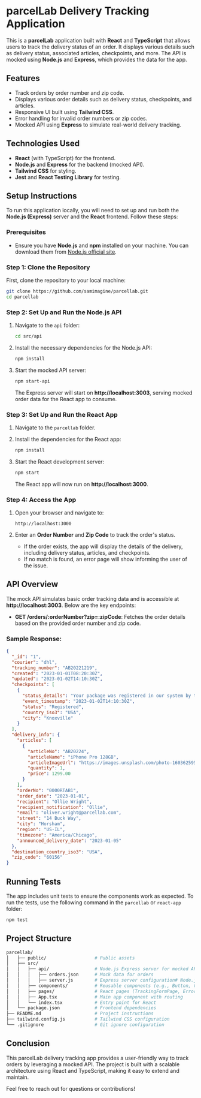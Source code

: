 
# parcelLab Delivery Tracking Application

This is a **parcelLab** application built with **React** and **TypeScript** that allows users to track the delivery status of an order. It displays various details such as delivery status, associated articles, checkpoints, and more. The API is mocked using **Node.js** and **Express**, which provides the data for the app.

## Features
- Track orders by order number and zip code.
- Displays various order details such as delivery status, checkpoints, and articles.
- Responsive UI built using **Tailwind CSS**.
- Error handling for invalid order numbers or zip codes.
- Mocked API using **Express** to simulate real-world delivery tracking.

## Technologies Used
- **React** (with TypeScript) for the frontend.
- **Node.js** and **Express** for the backend (mocked API).
- **Tailwind CSS** for styling.
- **Jest** and **React Testing Library** for testing.

## Setup Instructions

To run this application locally, you will need to set up and run both the **Node.js (Express)** server and the **React** frontend. Follow these steps:

### Prerequisites
- Ensure you have **Node.js** and **npm** installed on your machine. You can download them from [Node.js official site](https://nodejs.org/).

### Step 1: Clone the Repository
First, clone the repository to your local machine:

```bash
git clone https://github.com/samimagine/parcellab.git
cd parcellab
```

### Step 2: Set Up and Run the Node.js API

1. Navigate to the `api` folder:
   ```bash
   cd src/api
   ```

2. Install the necessary dependencies for the Node.js API:
   ```bash
   npm install
   ```

3. Start the mocked API server:
   ```bash
   npm start-api
   ```

   The Express server will start on **http://localhost:3003**, serving mocked order data for the React app to consume.

### Step 3: Set Up and Run the React App

1. Navigate to the `parcellab` folder.

2. Install the dependencies for the React app:
   ```bash
   npm install
   ```

3. Start the React development server:
   ```bash
   npm start
   ```

   The React app will now run on **http://localhost:3000**.

### Step 4: Access the App

1. Open your browser and navigate to:
   ```
   http://localhost:3000
   ```

2. Enter an **Order Number** and **Zip Code** to track the order's status.

    - If the order exists, the app will display the details of the delivery, including delivery status, articles, and checkpoints.
    - If no match is found, an error page will show informing the user of the issue.

## API Overview

The mock API simulates basic order tracking data and is accessible at **http://localhost:3003**. Below are the key endpoints:

- **GET /orders/:orderNumber?zip=:zipCode**: Fetches the order details based on the provided order number and zip code.

### Sample Response:
```json
{
  "_id": "1",
  "courier": "dhl",
  "tracking_number": "AB20221219",
  "created": "2023-01-01T08:20:30Z",
  "updated": "2023-01-02T14:10:30Z",
  "checkpoints": [
    {
      "status_details": "Your package was registered in our system by the sender.",
      "event_timestamp": "2023-01-02T14:10:30Z",
      "status": "Registered",
      "country_iso3": "USA",
      "city": "Knoxville"
    }
  ],
  "delivery_info": {
    "articles": [
      {
        "articleNo": "AB20224",
        "articleName": "iPhone Pro 128GB",
        "articleImageUrl": "https://images.unsplash.com/photo-1603625953304-97b6e41336b5",
        "quantity": 1,
        "price": 1299.00
      }
    ],
    "orderNo": "0000RTAB1",
    "order_date": "2023-01-01",
    "recipient": "Ollie Wright",
    "recipient_notification": "Ollie",
    "email": "oliver.wright@parcellab.com",
    "street": "14 Buck Way",
    "city": "Horsham",
    "region": "US-IL",
    "timezone": "America/Chicago",
    "announced_delivery_date": "2023-01-05"
  },
  "destination_country_iso3": "USA",
  "zip_code": "60156"
}
```

## Running Tests

The app includes unit tests to ensure the components work as expected. To run the tests, use the following command in the `parcellab` or `react-app` folder:

```bash
npm test
```

## Project Structure

```bash
parcellab/
│   ├── public/                  # Public assets
│   ├── src/   
│   │   ├── api/                 # Node.js Express server for mocked API
│   │   │   ├── orders.json      # Mock data for orders
│   │   │   ├── server.js        # Express server configuration# Node.js Express server for mocked API
│   │   ├── components/          # Reusable components (e.g., Button, Card, etc.)
│   │   ├── pages/               # React pages (TrackingFormPage, ErrorPage, etc.)
│   │   ├── App.tsx              # Main app component with routing
│   │   └── index.tsx            # Entry point for React
│   └── package.json             # Frontend dependencies
├── README.md                    # Project instructions
├── tailwind.config.js           # Tailwind CSS configuration
└── .gitignore                   # Git ignore configuration
```

## Conclusion

This parcelLab delivery tracking app provides a user-friendly way to track orders by leveraging a mocked API. The project is built with a scalable architecture using React and TypeScript, making it easy to extend and maintain.

Feel free to reach out for questions or contributions!
